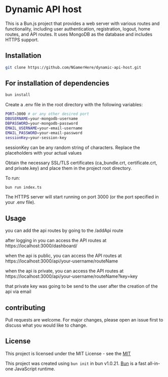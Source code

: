 # Dynamic API host

This is a Bun.js project that provides a web server with various routes and functionality, including user authentication, registration, logout, home routes, and API routes. It uses MongoDB as the database and includes HTTPS support.

## Installation
```bash
git clone https://github.com/NGamerHere/dynamic-api-host.git
```

## For installation of dependencies

```bash
bun install
```
Create a .env file in the root directory with the following variables:

```bash
PORT=3000 # or any other desired port
DBUSERNAME=your-mongodb-username
DBPASSWORD=your-mongodb-password
EMAIL_USERNAME=your-email-username
EMAIL_PASSWORD=your-email-password
sessionKey=your-session-key
```
sessionKey can be any random string of characters.
Replace the placeholders with your actual values

Obtain the necessary SSL/TLS certificates (ca_bundle.crt, certificate.crt, and private.key) and place them in the project root directory.

To run:

```bash
bun run index.ts
```

The HTTPS server will start running on port 3000 (or the port specified in your .env file).

## Usage
  
  you can add the api routes by going to the /addApi route


 after logging in you can access the API routes at https://localhost:3000/dashboard/

 when the api is public, you can access the API routes at https://localhost:3000/api/your-username/routeName

 when the api is private, you can access the API routes at https://localhost:3000/api/your-username/routeName?key=key
 
that private key was going to be send to the user after the creation of the api via email

## contributing
Pull requests are welcome. For major changes, please open an issue first to discuss what you would like to change.

## License
This project is licensed under the MIT License - see the [MIT](https://choosealicense.com/licenses/mit/)



This project was created using `bun init` in bun v1.0.21. [Bun](https://bun.sh) is a fast all-in-one JavaScript runtime.
